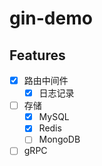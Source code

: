 # gin-demo

## Features

- [x] 路由中间件
    - [x] 日志记录
- [ ] 存储
    - [x] MySQL
    - [x] Redis
    - [ ] MongoDB
- [ ] gRPC